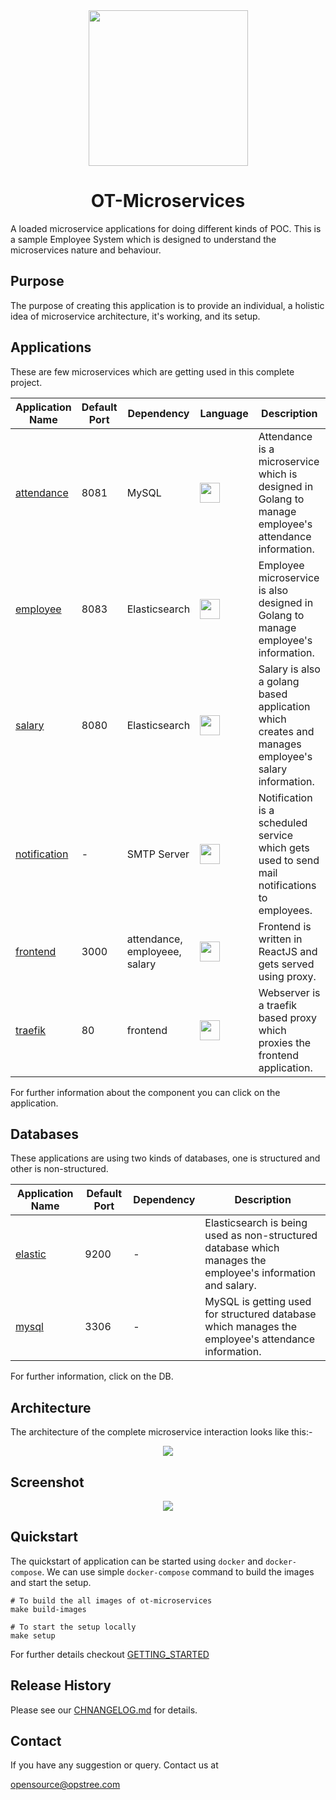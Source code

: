 <div align="center">
  <img src="./static/logo.svg" height="249" width="255">
  <h1>OT-Microservices</h1>
</div>


A loaded microservice applications for doing different kinds of POC. This is a sample Employee System which is designed to understand the microservices nature and behaviour.

## Purpose

The purpose of creating this application is to provide an individual, a holistic idea of microservice architecture, it's working, and its setup.

## Applications

These are few microservices which are getting used in this complete project.

| **Application Name**           | **Default Port** | **Dependency**                | **Language**                                                                                                                                          | **Description**                                                                                       |
|--------------------------------|------------------|-------------------------------|-------------------------------------------------------------------------------------------------------------------------------------------------------|-------------------------------------------------------------------------------------------------------|
| [attendance](./attendance)     | 8081             | MySQL                         | <img src="https://cdn.worldvectorlogo.com/logos/python-5.svg" height="32" width="32">                                                                 | Attendance is a microservice which is designed in Golang to manage employee's attendance information. |
| [employee](./employee)         | 8083             | Elasticsearch                 | <img src="https://cdn.worldvectorlogo.com/logos/gopher.svg" height="32" width="32">                                                                   | Employee microservice is also designed in Golang to manage employee's information.                    |
| [salary](./salary)             | 8080             | Elasticsearch                 | <img src="https://cdn.worldvectorlogo.com/logos/java.svg" height="32" width="32">                                                                     | Salary is also a golang based application which creates and manages employee's salary information.    |
| [notification](./notification) | -                | SMTP Server                   | <img src="https://upload.wikimedia.org/wikipedia/commons/thumb/c/c3/Python-logo-notext.svg/1200px-Python-logo-notext.svg.png" height="32" width="32"> | Notification is a scheduled service which gets used to send mail notifications to employees.          |
| [frontend](./frontend)         | 3000             | attendance, employeee, salary | <img src="https://www.vectorlogo.zone/logos/reactjs/reactjs-icon.svg" height="32" width="32">                                                         | Frontend is written in ReactJS and gets served using proxy.                                           |
| [traefik]()                    | 80               | frontend                      | <img src="https://cdn.worldvectorlogo.com/logos/gopher.svg" height="32" width="32">                                                                   | Webserver is a traefik based proxy which proxies the frontend application.                            |

For further information about the component you can click on the application.

## Databases

These applications are using two kinds of databases, one is structured and other is non-structured.

| **Application Name** | **Default Port** | **Dependency** | **Description**                                                                                               |
|----------------------|------------------|----------------|---------------------------------------------------------------------------------------------------------------|
| [elastic](./elastic) | 9200             | -              | Elasticsearch is being used as non-structured database which manages the employee's information and salary.   |
| [mysql](./mysql)     | 3306             | -              | MySQL is getting used for structured database which manages the employee's attendance information.            |

For further information, click on the DB.

## Architecture

The architecture of the complete microservice interaction looks like this:-

<div align="center">
  <img src="./static/architecture.png">
</div>

## Screenshot

<div align="center">
  <img src="./static/frontend.png">
</div>

## Quickstart

The quickstart of application can be started using `docker` and `docker-compose`. We can use simple `docker-compose` command to build the images and start the setup.

```shell
# To build the all images of ot-microservices
make build-images

# To start the setup locally
make setup
```

For further details checkout [GETTING_STARTED](./GETTING_STARTED.md)

## Release History

Please see our [CHNANGELOG.md](./CHNANGELOG.md) for details.

## Contact

If you have any suggestion or query. Contact us at

opensource@opstree.com
